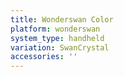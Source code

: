 ```yaml
---
title: Wonderswan Color
platform: wonderswan
system_type: handheld
variation: SwanCrystal
accessories: ''
---
```

